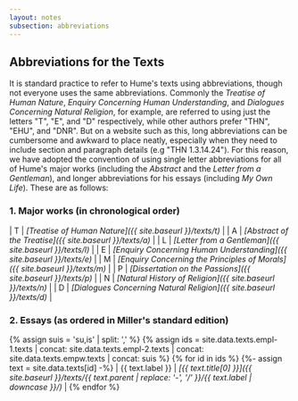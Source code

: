 ```yaml
---
layout: notes
subsection: abbreviations
---
```

## Abbreviations for the Texts

It is standard practice to refer to Hume's texts using abbreviations, though not everyone uses the same abbreviations. Commonly the *Treatise of Human Nature*, *Enquiry Concerning Human Understanding*, and *Dialogues Concerning Natural Religion*, for example, are referred to using just the letters "T", "E", and "D" respectively, while other authors prefer "THN", "EHU", and "DNR". But on a website such as this, long abbreviations can be cumbersome and awkward to place neatly, especially when they need to include section and paragraph details (e.g "THN 1.3.14.24"). For this reason, we have adopted the convention of using single letter abbreviations for all of Hume's major works (including the *Abstract* and the *Letter from a Gentleman*), and longer abbreviations for his essays (including *My Own Life*). These are as follows:

### 1. Major works (in chronological order)

| T | _[Treatise of Human Nature]({{ site.baseurl }}/texts/t)_                    |
| A | _[Abstract of the Treatise]({{ site.baseurl }}/texts/a)_                    |
| L | _[Letter from a Gentleman]({{ site.baseurl }}/texts/l)_                     |
| E | _[Enquiry Concerning Human Understanding]({{ site.baseurl }}/texts/e)_      |
| M | _[Enquiry Concerning the Principles of Morals]({{ site.baseurl }}/texts/m)_ |
| P | _[Dissertation on the Passions]({{ site.baseurl }}/texts/p)_                |
| N | _[Natural History of Religion]({{ site.baseurl }}/texts/n)_                 |
| D | _[Dialogues Concerning Natural Religion]({{ site.baseurl }}/texts/d)_       |

### 2. Essays (as ordered in Miller's standard edition)

{% assign suis = 'su,is' | split: ',' %}
{% assign ids = site.data.texts.empl-1.texts | concat: site.data.texts.empl-2.texts | concat: site.data.texts.empw.texts | concat: suis %}
{% for id in ids %}
{%- assign text = site.data.texts[id] -%}
| {{ text.label }} | _[{{ text.title[0] }}]({{ site.baseurl }}/texts/{{ text.parent | replace: '-', '/' }}/{{ text.label | downcase }}/)_ |
{% endfor %}
